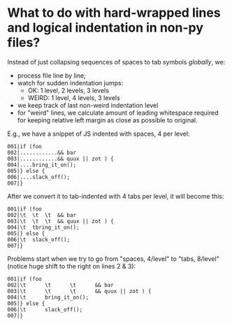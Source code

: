 # What to do with hard-wrapped lines and logical indentation in non-py files?

Instead of just collapsing sequences of spaces to tab symbols _globally_, we:

- process file line by line;
- watch for sudden indentation jumps:
    - OK: 1 level, 2 levels, 3 levels
    - WEIRD: 1 level, 4 levels, 3 levels
- we keep track of last non-weird indentation level
- for "weird" lines, we calculate amount of leading whitespace required
  for keeping relative left margin as close as possible to original.

E.g., we have a snippet of JS indented with spaces, 4 per level:

```
001|if (foo 
002|............&& bar
003|............&& quux || zot ) {
004|....bring_it_on();
005|} else {
006|....slack_off();
007|}
```

After we convert it to tab-indented with 4 tabs per level, it will become this:

```
001|if (foo 
002|\t  \t  \t  && bar
003|\t  \t  \t  && quux || zot ) {
004|\t  tbring_it_on();
005|} else {
006|\t  slack_off();
007|}
```

Problems start when we try to go from "spaces, 4/level" to "tabs, 8/level"
(notice huge shift to the right on lines 2 & 3):

```
001|if (foo 
002|\t      \t      \t      && bar
003|\t      \t      \t      && quux || zot ) {
004|\t      bring_it_on();
005|} else {
006|\t      slack_off();
007|}
```